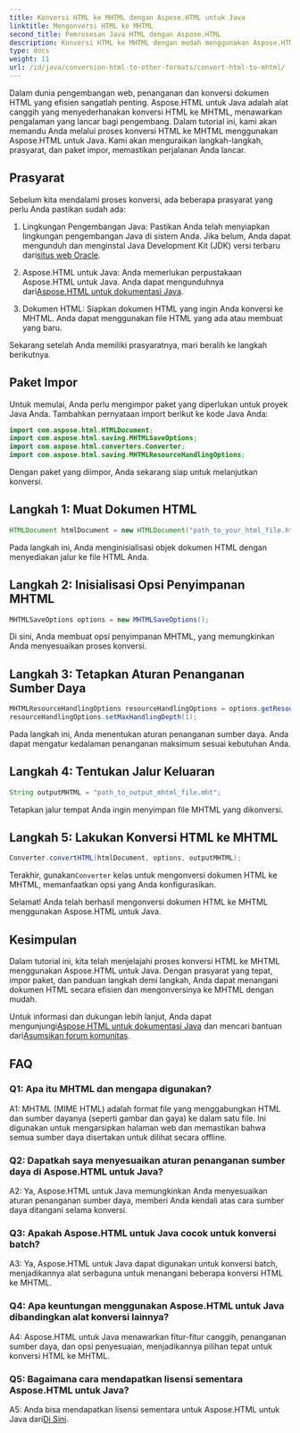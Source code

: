 ```yaml
---
title: Konversi HTML ke MHTML dengan Aspose.HTML untuk Java
linktitle: Mengonversi HTML ke MHTML
second_title: Pemrosesan Java HTML dengan Aspose.HTML
description: Konversi HTML ke MHTML dengan mudah menggunakan Aspose.HTML untuk Java. Ikuti panduan langkah demi langkah kami untuk konversi HTML-ke-MHTML yang efisien.
type: docs
weight: 11
url: /id/java/conversion-html-to-other-formats/convert-html-to-mhtml/
---
```

Dalam dunia pengembangan web, penanganan dan konversi dokumen HTML yang efisien sangatlah penting. Aspose.HTML untuk Java adalah alat canggih yang menyederhanakan konversi HTML ke MHTML, menawarkan pengalaman yang lancar bagi pengembang. Dalam tutorial ini, kami akan memandu Anda melalui proses konversi HTML ke MHTML menggunakan Aspose.HTML untuk Java. Kami akan menguraikan langkah-langkah, prasyarat, dan paket impor, memastikan perjalanan Anda lancar.

## Prasyarat

Sebelum kita mendalami proses konversi, ada beberapa prasyarat yang perlu Anda pastikan sudah ada:

1. Lingkungan Pengembangan Java: Pastikan Anda telah menyiapkan lingkungan pengembangan Java di sistem Anda. Jika belum, Anda dapat mengunduh dan menginstal Java Development Kit (JDK) versi terbaru dari[situs web Oracle](https://www.oracle.com/java/technologies/javase-downloads.html).

2.  Aspose.HTML untuk Java: Anda memerlukan perpustakaan Aspose.HTML untuk Java. Anda dapat mengunduhnya dari[Aspose.HTML untuk dokumentasi Java](https://reference.aspose.com/html/java/).

3. Dokumen HTML: Siapkan dokumen HTML yang ingin Anda konversi ke MHTML. Anda dapat menggunakan file HTML yang ada atau membuat yang baru.

Sekarang setelah Anda memiliki prasyaratnya, mari beralih ke langkah berikutnya.

## Paket Impor

Untuk memulai, Anda perlu mengimpor paket yang diperlukan untuk proyek Java Anda. Tambahkan pernyataan import berikut ke kode Java Anda:

```java
import com.aspose.html.HTMLDocument;
import com.aspose.html.saving.MHTMLSaveOptions;
import com.aspose.html.converters.Converter;
import com.aspose.html.saving.MHTMLResourceHandlingOptions;
```

Dengan paket yang diimpor, Anda sekarang siap untuk melanjutkan konversi.

## Langkah 1: Muat Dokumen HTML

```java
HTMLDocument htmlDocument = new HTMLDocument("path_to_your_html_file.html");
```

Pada langkah ini, Anda menginisialisasi objek dokumen HTML dengan menyediakan jalur ke file HTML Anda.

## Langkah 2: Inisialisasi Opsi Penyimpanan MHTML

```java
MHTMLSaveOptions options = new MHTMLSaveOptions();
```

Di sini, Anda membuat opsi penyimpanan MHTML, yang memungkinkan Anda menyesuaikan proses konversi.

## Langkah 3: Tetapkan Aturan Penanganan Sumber Daya

```java
MHTMLResourceHandlingOptions resourceHandlingOptions = options.getResourceHandlingOptions();
resourceHandlingOptions.setMaxHandlingDepth(1);
```

Pada langkah ini, Anda menentukan aturan penanganan sumber daya. Anda dapat mengatur kedalaman penanganan maksimum sesuai kebutuhan Anda.

## Langkah 4: Tentukan Jalur Keluaran

```java
String outputMHTML = "path_to_output_mhtml_file.mht";
```

Tetapkan jalur tempat Anda ingin menyimpan file MHTML yang dikonversi.

## Langkah 5: Lakukan Konversi HTML ke MHTML

```java
Converter.convertHTML(htmlDocument, options, outputMHTML);
```

 Terakhir, gunakan`Converter` kelas untuk mengonversi dokumen HTML ke MHTML, memanfaatkan opsi yang Anda konfigurasikan.

Selamat! Anda telah berhasil mengonversi dokumen HTML ke MHTML menggunakan Aspose.HTML untuk Java.

## Kesimpulan

Dalam tutorial ini, kita telah menjelajahi proses konversi HTML ke MHTML menggunakan Aspose.HTML untuk Java. Dengan prasyarat yang tepat, impor paket, dan panduan langkah demi langkah, Anda dapat menangani dokumen HTML secara efisien dan mengonversinya ke MHTML dengan mudah.

 Untuk informasi dan dukungan lebih lanjut, Anda dapat mengunjungi[Aspose.HTML untuk dokumentasi Java](https://reference.aspose.com/html/java/) dan mencari bantuan dari[Asumsikan forum komunitas](https://forum.aspose.com/).

## FAQ

### Q1: Apa itu MHTML dan mengapa digunakan?

A1: MHTML (MIME HTML) adalah format file yang menggabungkan HTML dan sumber dayanya (seperti gambar dan gaya) ke dalam satu file. Ini digunakan untuk mengarsipkan halaman web dan memastikan bahwa semua sumber daya disertakan untuk dilihat secara offline.

### Q2: Dapatkah saya menyesuaikan aturan penanganan sumber daya di Aspose.HTML untuk Java?

A2: Ya, Aspose.HTML untuk Java memungkinkan Anda menyesuaikan aturan penanganan sumber daya, memberi Anda kendali atas cara sumber daya ditangani selama konversi.

### Q3: Apakah Aspose.HTML untuk Java cocok untuk konversi batch?

A3: Ya, Aspose.HTML untuk Java dapat digunakan untuk konversi batch, menjadikannya alat serbaguna untuk menangani beberapa konversi HTML ke MHTML.

### Q4: Apa keuntungan menggunakan Aspose.HTML untuk Java dibandingkan alat konversi lainnya?

A4: Aspose.HTML untuk Java menawarkan fitur-fitur canggih, penanganan sumber daya, dan opsi penyesuaian, menjadikannya pilihan tepat untuk konversi HTML ke MHTML.

### Q5: Bagaimana cara mendapatkan lisensi sementara Aspose.HTML untuk Java?

A5: Anda bisa mendapatkan lisensi sementara untuk Aspose.HTML untuk Java dari[Di Sini](https://purchase.aspose.com/temporary-license/).
